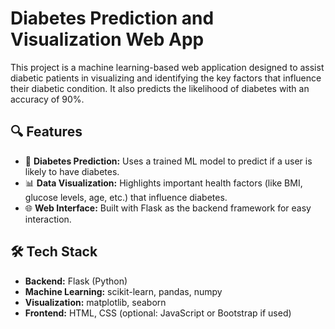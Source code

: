 # Diabetes Prediction and Visualization Web App

This project is a machine learning-based web application designed to assist diabetic patients in visualizing and identifying the key factors that influence their diabetic condition. It also predicts the likelihood of diabetes with an accuracy of 90%.

## 🔍 Features

- 🧠 **Diabetes Prediction:** Uses a trained ML model to predict if a user is likely to have diabetes.
- 📊 **Data Visualization:** Highlights important health factors (like BMI, glucose levels, age, etc.) that influence diabetes.
- 🌐 **Web Interface:** Built with Flask as the backend framework for easy interaction.

## 🛠️ Tech Stack

- **Backend:** Flask (Python)
- **Machine Learning:** scikit-learn, pandas, numpy
- **Visualization:** matplotlib, seaborn
- **Frontend:** HTML, CSS (optional: JavaScript or Bootstrap if used)


